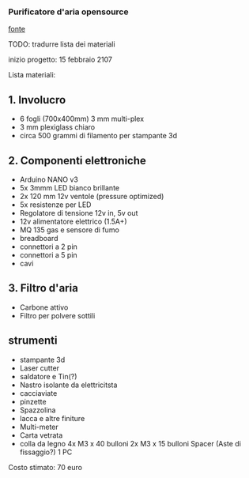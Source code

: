 ### Purificatore d'aria opensource

[fonte](http://www.instructables.com/id/OPEN-SOURCE-AIR-PURIFIER/?ALLSTEPS4)

TODO: tradurre lista dei materiali


inizio progetto: 15 febbraio 2107

Lista materiali:

## 1. Involucro
* 6 fogli (700x400mm) 3 mm multi-plex
* 3 mm plexiglass chiaro
* circa 500 grammi di filamento per stampante 3d

## 2. Componenti elettroniche
* Arduino NANO v3
* 5x 3mmm LED bianco brillante
* 2x 120 mm 12v ventole (pressure optimized)
* 5x resistenze per LED
* Regolatore di tensione 12v in, 5v out
* 12v alimentatore elettrico (1.5A+)
* MQ 135 gas e sensore di fumo
* breadboard
* connettori a 2 pin
* connettori a 5 pin
* cavi

## 3. Filtro d'aria
* Carbone attivo
* Filtro per polvere sottili

## strumenti
* stampante 3d
* Laser cutter
* saldatore e Tin(?)
* Nastro isolante da elettricitsta
* cacciaviate
* pinzette
* Spazzolina
* lacca e altre finiture
* Multi-meter
* Carta vetrata
* colla da legno
4x M3 x 40 bulloni
2x M3 x 15 bulloni
Spacer (Aste di fissaggio?)
1 PC

Costo stimato: 70 euro



